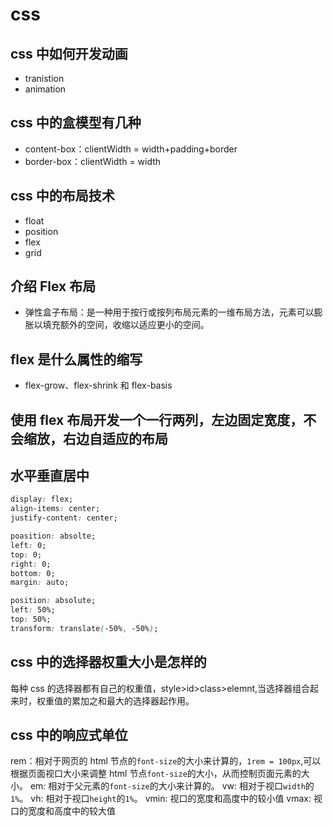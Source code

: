 # css

## css 中如何开发动画

- tranistion
- animation

## css 中的盒模型有几种

- content-box：clientWidth = width+padding+border
- border-box：clientWidth = width

## css 中的布局技术

- float
- position
- flex
- grid

## 介绍 Flex 布局

- 弹性盒子布局：是一种用于按行或按列布局元素的一维布局方法，元素可以膨胀以填充额外的空间，收缩以适应更小的空间。

## flex 是什么属性的缩写

- flex-grow、flex-shrink 和 flex-basis

## 使用 flex 布局开发一个一行两列，左边固定宽度，不会缩放，右边自适应的布局

## 水平垂直居中

```css
display: flex;
align-items: center;
justify-content: center;

poasition: absolte;
left: 0;
top: 0;
right: 0;
bottom: 0;
margin: auto;

position: absolute;
left: 50%;
top: 50%;
transform: translate(-50%, -50%);
```

## css 中的选择器权重大小是怎样的

每种 css 的选择器都有自己的权重值，style>id>class>elemnt,当选择器组合起来时，权重值的累加之和最大的选择器起作用。

## css 中的响应式单位

rem：相对于网页的 html 节点的`font-size`的大小来计算的，`1rem = 100px`,可以根据页面视口大小来调整 html 节点`font-size`的大小，从而控制页面元素的大小。
em: 相对于父元素的`font-size`的大小来计算的。
vw: 相对于视口`width`的`1%`。
vh: 相对于视口`height`的`1%`。
vmin: 视口的宽度和高度中的较小值
vmax: 视口的宽度和高度中的较大值
